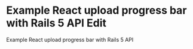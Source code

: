 # Example React upload progress bar with Rails 5 API Edit

Example React upload progress bar with Rails 5 API
